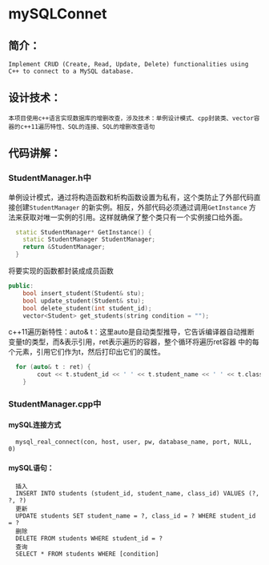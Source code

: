 # mySQLConnet  
## 简介：
	Implement CRUD (Create, Read, Update, Delete) functionalities using C++ to connect to a MySQL database.  
## 设计技术：
	本项目使用c++语言实现数据库的增删改查，涉及技术：单例设计模式、cpp封装类、vector容器的c++11遍历特性、SQL的连接、SQL的增删改查语句  
## 代码讲解：  
### StudentManager.h中  
  单例设计模式，通过将构造函数和析构函数设置为私有，这个类防止了外部代码直接创建`StudentManager` 的新实例。相反，外部代码必须通过调用`GetInstance` 方法来获取对唯一实例的引用。这样就确保了整个类只有一个实例接口给外面。  
```cpp
  static StudentManager* GetInstance() {  
    static StudentManager StudentManager;  
    return &StudentManager;  
  }  
```

  将要实现的函数都封装成成员函数  
```cpp
public:  
  	bool insert_student(Student& stu);  
  	bool update_student(Student& stu);  
  	bool delete_student(int student_id);  
  	vector<Student> get_students(string condition = "");  
```
  
  c++11遍历新特性：auto& t：这里auto是自动类型推导，它告诉编译器自动推断变量t的类型，而&表示引用，ret表示遍历的容器，整个循环将遍历ret容器
  中的每个元素，引用它们作为t，然后打印出它们的属性。 
```cpp
  for (auto& t : ret) {  
		cout << t.student_id << ' ' << t.student_name << ' ' << t.class_id << endl;  
	}  
``` 
 
### StudentManager.cpp中  
####   mySQL连接方式  
	  mysql_real_connect(con, host, user, pw, database_name, port, NULL, 0)  
####   mySQL语句：  
	  插入  
	  INSERT INTO students (student_id, student_name, class_id) VALUES (?, ?, ?)  
	  更新  
	  UPDATE students SET student_name = ?, class_id = ? WHERE student_id = ?  
	  删除  
	  DELETE FROM students WHERE student_id = ?  
	  查询  
	  SELECT * FROM students WHERE [condition]  
  
